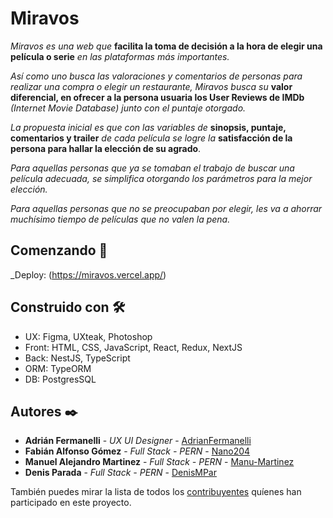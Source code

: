 # Miravos

_Miravos es una web que_ **facilita la toma de decisión a la hora de elegir una película o serie** _en las plataformas más importantes._

_Así como uno busca las valoraciones y comentarios de personas para realizar una compra o elegir un restaurante, Miravos busca su_ **valor diferencial, en ofrecer a la persona usuaria los User Reviews de IMDb** _(Internet Movie Database) junto con el puntaje otorgado._

_La propuesta inicial es que con las variables de_ **sinopsis, puntaje, comentarios y trailer** _de cada película se logre la_ **satisfacción de la persona para hallar la elección de su agrado**.

_Para aquellas personas que ya se tomaban el trabajo de buscar una película adecuada, se simplifica otorgando los parámetros para la mejor elección._

_Para aquellas personas que no se preocupaban por elegir, les va a ahorrar muchísimo tiempo de películas que no valen la pena._

## Comenzando 🚀

_Deploy: (https://miravos.vercel.app/)

## Construido con 🛠️

- UX: Figma, UXteak, Photoshop
- Front: HTML, CSS, JavaScript, React, Redux, NextJS
- Back: NestJS, TypeScript
- ORM: TypeORM
- DB: PostgresSQL

## Autores ✒️

- **Adrián Fermanelli** - _UX UI Designer_ - [AdrianFermanelli](https://www.behance.net/adrianfermane)
- **Fabián Alfonso Gómez** - _Full Stack - PERN_ - [Nano204](https://https://github.com/Nano204)
- **Manuel Alejandro Martinez** - _Full Stack - PERN_ - [Manu-Martinez](https://github.com/Manu-Martinez)
- **Denis Parada** - _Full Stack - PERN_ - [DenisMPar](https://github.com/DenisMPar)

También puedes mirar la lista de todos los [contribuyentes](https://github.com/your/project/contributors) quíenes han participado en este proyecto.

